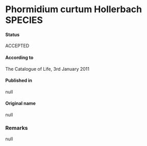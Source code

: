 Phormidium curtum Hollerbach SPECIES
=======

#### Status
ACCEPTED

#### According to
The Catalogue of Life, 3rd January 2011

#### Published in
null

#### Original name
null

### Remarks
null